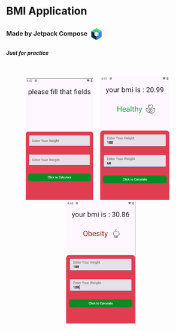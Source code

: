 # BMI Application

### Made by Jetpack Compose <img alt="jetpack-compose" width="40" src="https://github.com/hosseinDevAt/digikala-product-page/blob/master/compose" align="center" />

##### Just for practice
 &nbsp;&nbsp;&nbsp;
<p align="center">
  <img src="https://github.com/hosseinDevAt/BMI/blob/33eafb04dbe5c75e3c017ecc5c1290b154274808/1.png" width="180" />
   &nbsp;&nbsp;&nbsp;
  <img src="https://github.com/hosseinDevAt/BMI/blob/33eafb04dbe5c75e3c017ecc5c1290b154274808/2.png" width="185" />
   &nbsp;&nbsp;&nbsp;
  <img src="https://github.com/hosseinDevAt/BMI/blob/33eafb04dbe5c75e3c017ecc5c1290b154274808/3.png" width="185" />
</p>

